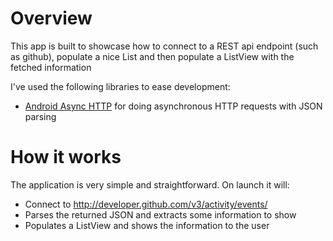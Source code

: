 # Overview
This app is built to showcase how to connect to a REST api endpoint (such as github), populate a nice List and then populate a ListView with the fetched information


I've used the following libraries to ease development:

* [Android Async HTTP](https://github.com/loopj/android-async-http) for doing asynchronous HTTP requests with JSON parsing

# How it works
The application is very simple and straightforward. On launch it will:

* Connect to http://developer.github.com/v3/activity/events/
* Parses the returned JSON and extracts some information to show
* Populates a ListView and shows the information to the user
